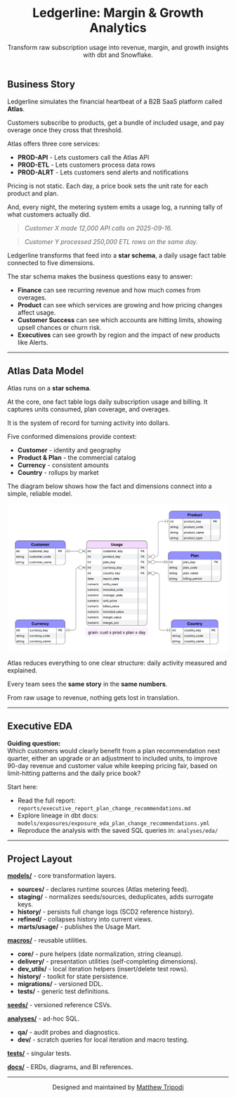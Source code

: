 <h1 align="center">Ledgerline: Margin & Growth Analytics</h1>

<p align="center">
  Transform raw subscription usage into revenue, margin, and growth insights with dbt and Snowflake.
  <br/><br/>
</p>

## Business Story

Ledgerline simulates the financial heartbeat of a B2B SaaS platform called **Atlas**. 

Customers subscribe to products, get a bundle of included usage, and pay overage once they cross that threshold.  

Atlas offers three core services: 
- **PROD-API** - Lets customers call the Atlas API  
- **PROD-ETL** - Lets customers process data rows  
- **PROD-ALRT** - Lets customers send alerts and notifications  

Pricing is not static. Each day, a price book sets the unit rate for each product and plan.  

And, every night, the metering system emits a usage log, a running tally of what customers actually did.

> *Customer X made 12,000 API calls on 2025-09-16.*  

> *Customer Y processed 250,000 ETL rows on the same day.*  

Ledgerline transforms that feed into a **star schema**, a daily usage fact table connected to five dimensions.  

The star schema makes the business questions easy to answer:  
- **Finance** can see recurring revenue and how much comes from overages.  
- **Product** can see which services are growing and how pricing changes affect usage.  
- **Customer Success** can see which accounts are hitting limits, showing upsell chances or churn risk.  
- **Executives** can see growth by region and the impact of new products like Alerts.  

---

## Atlas Data Model

Atlas runs on a **star schema**.

At the core, one fact table logs daily subscription usage and billing. It captures units consumed, plan coverage, and overages.

It is the system of record for turning activity into dollars.  

Five conformed dimensions provide context:  
- **Customer** - identity and geography  
- **Product & Plan** - the commercial catalog  
- **Currency** - consistent amounts  
- **Country** - rollups by market

The diagram below shows how the fact and dimensions connect into a simple, reliable model.

![Ledgerline Architecture](docs/assets/erd_physical_model_2.png)

Atlas reduces everything to one clear structure: daily activity measured and explained.

Every team sees the **same story** in the **same numbers**.

From raw usage to revenue, nothing gets lost in translation.

---

## Executive EDA

**Guiding question:**  
Which customers would clearly benefit from a plan recommendation next quarter, either an upgrade or an adjustment to included units, to improve 90-day revenue and customer value while keeping pricing fair, based on limit-hitting patterns and the daily price book?

Start here:
- Read the full report: `reports/executive_report_plan_change_recommendations.md`
- Explore lineage in dbt docs: `models/exposures/exposure_eda_plan_change_recommendations.yml`
- Reproduce the analysis with the saved SQL queries in: `analyses/eda/`

---

## Project Layout

  **[models/](models/)** - core transformation layers.  
  - **sources/** - declares runtime sources (Atlas metering feed).  
  - **staging/** - normalizes seeds/sources, deduplicates, adds surrogate keys.  
  - **history/** - persists full change logs (SCD2 reference history).  
  - **refined/** - collapses history into current views.  
  - **marts/usage/** - publishes the Usage Mart.

  **[macros/](macros/)** - reusable utilities.  
  - **core/** - pure helpers (date normalization, string cleanup).  
  - **delivery/** - presentation utilities (self-completing dimensions).  
  - **dev_utils/** - local iteration helpers (insert/delete test rows).  
  - **history/** - toolkit for state persistence.  
  - **migrations/** - versioned DDL.  
  - **tests/** - generic test definitions.

  **[seeds/](seeds/)** - versioned reference CSVs.

  **[analyses/](analyses/)** - ad-hoc SQL.  
  - **qa/** - audit probes and diagnostics.  
  - **dev/** - scratch queries for local iteration and macro testing.

  **[tests/](tests/)** - singular tests.

  **[docs/](docs/)** - ERDs, diagrams, and BI references.

---

<p align="center">Designed and maintained by <a href="https://github.com/moveeleven-data">Matthew Tripodi</a></p>
